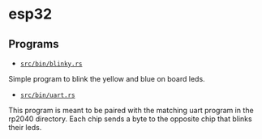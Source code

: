 # esp32

## Programs

* [`src/bin/blinky.rs`](src/bin/blinky.rs)

Simple program to blink the yellow and blue on board leds.

* [`src/bin/uart.rs`](src/bin/uart.rs)

This program is meant to be paired with the matching uart program in the rp2040
directory. Each chip sends a byte to the opposite chip that blinks their leds.
